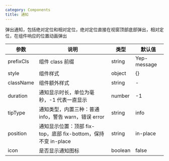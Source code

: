 ```yaml
---
category: Components
title: 通知
---
```


弹出通知，包括绝对定位和相对定位，绝对定位直接在视窗顶部底部弹出，相对定位，在组件响应的位置动画弹出

<DEMO>

| 参数      | 说明                                                           | 类型    | 默认值      |
| --------- | -------------------------------------------------------------- | ------- | ----------- |
| prefixCls | 组件 class 前缀                                                | string  | Yep-message |
| style     | 组件样式                                                       | object  | {}          |
| className | 组件额外样式                                                   | string  | -           |
| duration  | 通知显示时长，单位为毫秒，-1 代表一直显示                      | number  | -1          |
| tipType   | 通知类型，内置三种：普通 info，警告 warn，错误 error           | string  | info        |
| position  | 通知显示位置：顶部 fix-top，底部 fix-bottom，保持不变 in-place | string  | in-place    |
| icon      | 是否显示通知图标                                               | boolean | false       |
